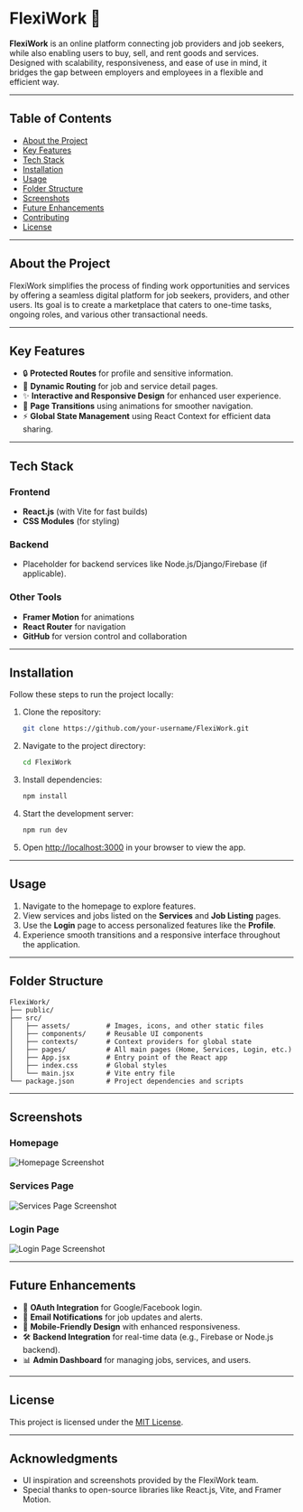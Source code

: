 # FlexiWork 🌟

**FlexiWork** is an online platform connecting job providers and job seekers, while also enabling users to buy, sell, and rent goods and services. Designed with scalability, responsiveness, and ease of use in mind, it bridges the gap between employers and employees in a flexible and efficient way.

---

## Table of Contents

- [About the Project](#about-the-project)
- [Key Features](#key-features)
- [Tech Stack](#tech-stack)
- [Installation](#installation)
- [Usage](#usage)
- [Folder Structure](#folder-structure)
- [Screenshots](#screenshots)
- [Future Enhancements](#future-enhancements)
- [Contributing](#contributing)
- [License](#license)

---

## About the Project

FlexiWork simplifies the process of finding work opportunities and services by offering a seamless digital platform for job seekers, providers, and other users. Its goal is to create a marketplace that caters to one-time tasks, ongoing roles, and various other transactional needs.

---

## Key Features

- 🔒 **Protected Routes** for profile and sensitive information.
- 🌟 **Dynamic Routing** for job and service detail pages.
- ✨ **Interactive and Responsive Design** for enhanced user experience.
- 📄 **Page Transitions** using animations for smoother navigation.
- ⚡ **Global State Management** using React Context for efficient data sharing.

---

## Tech Stack

### Frontend
- **React.js** (with Vite for fast builds)
- **CSS Modules** (for styling)

### Backend
- Placeholder for backend services like Node.js/Django/Firebase (if applicable).

### Other Tools
- **Framer Motion** for animations
- **React Router** for navigation
- **GitHub** for version control and collaboration

---

## Installation

Follow these steps to run the project locally:

1. Clone the repository:
   ```bash
   git clone https://github.com/your-username/FlexiWork.git
   ```
2. Navigate to the project directory:
   ```bash
   cd FlexiWork
   ```
3. Install dependencies:
   ```bash
   npm install
   ```
4. Start the development server:
   ```bash
   npm run dev
   ```
5. Open [http://localhost:3000](http://localhost:3000) in your browser to view the app.

---

## Usage

1. Navigate to the homepage to explore features.
2. View services and jobs listed on the **Services** and **Job Listing** pages.
3. Use the **Login** page to access personalized features like the **Profile**.
4. Experience smooth transitions and a responsive interface throughout the application.

---

## Folder Structure

```
FlexiWork/
├── public/
├── src/
│   ├── assets/         # Images, icons, and other static files
│   ├── components/     # Reusable UI components
│   ├── contexts/       # Context providers for global state
│   ├── pages/          # All main pages (Home, Services, Login, etc.)
│   ├── App.jsx         # Entry point of the React app
│   ├── index.css       # Global styles
│   └── main.jsx        # Vite entry file
└── package.json        # Project dependencies and scripts
```

---

## Screenshots

### Homepage
![Homepage Screenshot](path-to-your-homepage-screenshot.png)

### Services Page
![Services Page Screenshot](path-to-your-services-page-screenshot.png)

### Login Page
![Login Page Screenshot](path-to-your-login-page-screenshot.png)

---

## Future Enhancements

- 🔑 **OAuth Integration** for Google/Facebook login.
- 📩 **Email Notifications** for job updates and alerts.
- 📱 **Mobile-Friendly Design** with enhanced responsiveness.
- 🛠️ **Backend Integration** for real-time data (e.g., Firebase or Node.js backend).
- 📊 **Admin Dashboard** for managing jobs, services, and users.

---

## License

This project is licensed under the [MIT License](LICENSE).

---

## Acknowledgments

- UI inspiration and screenshots provided by the FlexiWork team.
- Special thanks to open-source libraries like React.js, Vite, and Framer Motion.
